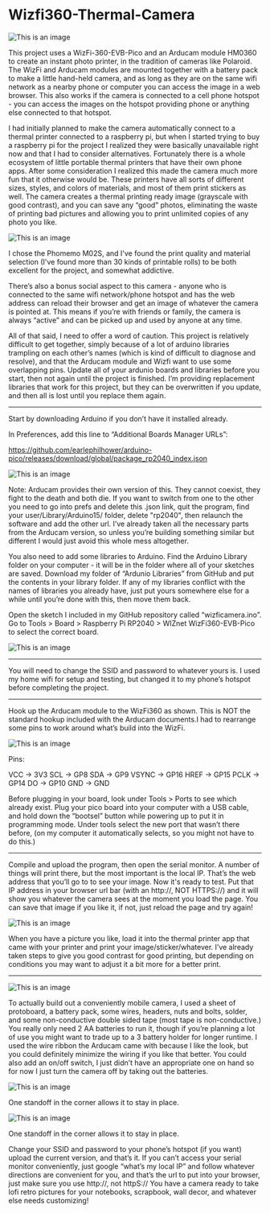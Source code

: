 # Wizfi360-Thermal-Camera

![This is an image](https://github.com/technoplastique/Wizfi360-Thermal-Printer-Camera/blob/main/537BF49D-4ECA-48B5-A856-8CAA36AB8E08.JPEG)

This project uses a WizFi-360-EVB-Pico and an Arducam module HM0360 to create an instant photo printer, in the tradition of cameras like Polaroid. The WizFi and Arducam modules are mounted together with a battery pack to make a little hand-held camera, and as long as they are on the same wifi network as a nearby phone or computer you can access the image in a web browser. This also works if the camera is connected to a cell phone hotspot - you can access the images on the hotspot providing phone or anything else connected to that hotspot.

I had initially planned to make the camera automatically connect to a thermal printer connected to a raspberry pi, but when I started trying to buy a raspberry pi for the project I realized they were basically unavailable right now and that I had to consider alternatives. Fortunately there is a whole ecosystem of little portable thermal printers that have their own phone apps. After some consideration I realized this made the camera much more fun that it otherwise would be. These printers have all sorts of different sizes, styles, and colors of materials, and most of them print stickers as well. The camera creates a thermal printing ready image (grayscale with good contrast), and you can save any “good” photos, eliminating the waste of printing bad pictures and allowing you to print unlimited copies of any photo you like.

![This is an image](https://github.com/technoplastique/Wizfi360-Thermal-Printer-Camera/blob/main/printer.jpg)

I chose the Phomemo M02S, and I've found the print quality and material selection (I've found more than 30 kinds of printable rolls) to be both excellent for the project, and somewhat addictive.

There’s also a bonus social aspect to this camera - anyone who is connected to the same wifi network/phone hotspot and has the web address can reload their browser and get an image of whatever the camera is pointed at. This means if you’re with friends or family, the camera is always “active” and can be picked up and used by anyone at any time.


All of that said, I need to offer a word of caution. This project is relatively difficult to get together, simply because of a lot of arduino libraries trampling on each other’s names (which is kind of difficult to diagnose and resolve), and that the Arducam module and Wizfi want to use some overlapping pins. Update all of your ardunio boards and libraries before you start, then not again until the project is finished. I’m providing replacement libraries that work for this project, but they can be overwritten if you update, and then all is lost until you replace them again.

---

Start by downloading Arduino if you don’t have it installed already.

In Preferences, add this line to “Additional Boards Manager URLs”:

https://github.com/earlephilhower/arduino-pico/releases/download/global/package_rp2040_index.json

![This is an image](https://github.com/technoplastique/Wizfi360-Thermal-Printer-Camera/blob/main/boardmanager.jpg)

Note: Arducam provides their own version of this. They cannot coexist, they fight to the death and both die. If you want to switch from one to the other you need to go into prefs and delete this .json link, quit the program, find your user/Library/Arduino15/ folder, delete "rp2040", then relaunch the software and add the other url. I’ve already taken all the necessary parts from the Arducam version, so unless you’re building something similar but different I would just avoid this whole mess altogether.

You also need to add some libraries to Arduino. Find the Arduino Library folder on your computer - it will be in the folder where all of your sketches are saved. Download my folder of “Ardunio Libraries” from GitHub and put the contents in your library folder. If any of my libraries conflict with the names of libraries you already have, just put yours somewhere else for a while until you’re done with this, then move them back.

Open the sketch I included in my GitHub repository called “wizficamera.ino”. Go to Tools > Board > Raspberry Pi RP2040 > WIZnet WizFi360-EVB-Pico to select the correct board.

![This is an image](https://github.com/technoplastique/Wizfi360-Thermal-Printer-Camera/blob/main/boardmanager1.jpg)

---

You will need to change the SSID and password to whatever yours is. I used my home wifi for setup and testing, but changed it to my phone’s hotspot before completing the project.

---

Hook up the Arducam module to the WizFi360 as shown. This is NOT the standard hookup included with the Arducam documents.I had to rearrange some pins to work around what’s build into the WizFi.

![This is an image](https://github.com/technoplastique/Wizfi360-Thermal-Printer-Camera/blob/main/pinlayout.png)

Pins:

VCC -> 3V3
SCL -> GP8
SDA -> GP9
VSYNC -> GP16
HREF -> GP15
PCLK -> GP14
DO -> GP10
GND ->  GND

Before plugging in your board, look under Tools > Ports to see which already exist. Plug your pico board into your computer with a USB cable, and hold down the “bootsel” button while powering up to put it in programming mode. Under tools select the new port that wasn’t there before, (on my computer it automatically selects, so you might not have to do this.)

---

Compile and upload the program, then open the serial monitor. A number of things will print there, but the most important is the local IP. That’s the web address that you’ll go to to see your image. Now it's ready to test. Put that IP address in your browser url bar (with an http://, NOT HTTPS://) and it will show you whatever the camera sees at the moment you load the page. You can save that image if you like it, if not, just reload the page and try again!

![This is an image](https://github.com/technoplastique/Wizfi360-Thermal-Printer-Camera/blob/main/browser.png)

When you have a picture you like, load it into the thermal printer app that came with your printer and print your image/sticker/whatever. I’ve already taken steps to give you good contrast for good printing, but depending on conditions you may want to adjust it a bit more for a better print.

---

![This is an image](https://github.com/technoplastique/Wizfi360-Thermal-Printer-Camera/blob/main/fullcircuit.png)

To actually build out a conveniently mobile camera, I used a sheet of protoboard, a battery pack, some wires, headers, nuts and bolts, solder, and some non-conductive double sided tape (most tape is non-conductive.) You really only need 2 AA batteries to run it, though if you’re planning a lot of use you might want to trade up to a 3 battery holder for longer runtime. I used the wire ribbon the Arducam came with because I like the look, but you could definitely minimize the wiring if you like that better. You could also add an on/off switch, I just didn’t have an appropriate one on hand so for now I just turn the camera off by taking out the batteries.

![This is an image](https://github.com/technoplastique/Wizfi360-Thermal-Printer-Camera/blob/main/FDDF16F9-F0E4-4B2D-8E49-20D99847593D.JPEG)

One standoff in the corner allows it to stay in place.

![This is an image](https://github.com/technoplastique/Wizfi360-Thermal-Printer-Camera/blob/main/D5003AB8-E2D7-4377-92B8-DE6293085F19.JPEG)

One standoff in the corner allows it to stay in place.

Change your SSID and password to your phone’s hotspot (if you want) upload the current version, and that’s it. If you can’t access your serial monitor conveniently, just google “what’s my local IP” and follow whatever directions are convenient for you, and that’s the url to put into your browser, just make sure you use http://, not httpS:// You have a camera ready to take lofi retro pictures for your notebooks, scrapbook, wall decor, and whatever else needs customizing!
